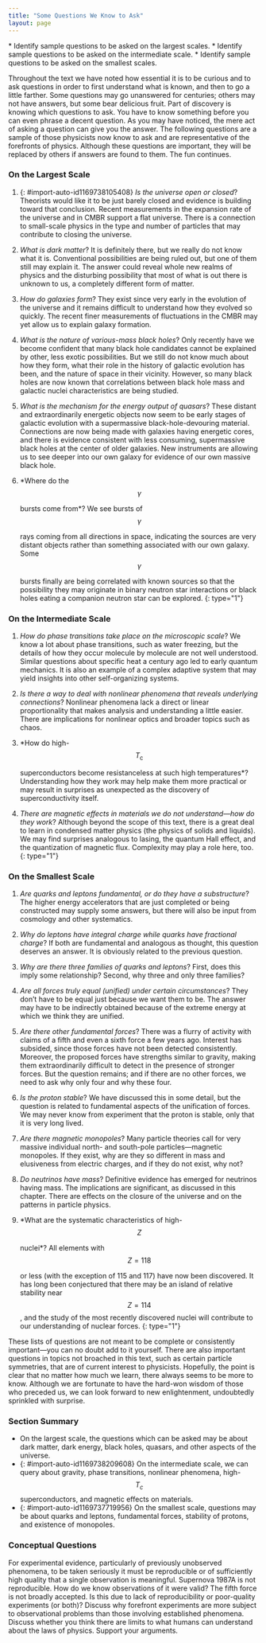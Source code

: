 ```yaml
---
title: "Some Questions We Know to Ask"
layout: page
---
```



<div class="abstract" markdown="1">
* Identify sample questions to be asked on the largest scales.
* Identify sample questions to be asked on the intermediate scale.
* Identify sample questions to be asked on the smallest scales.
</div>

Throughout the text we have noted how essential it is to be curious and to ask questions in order to first understand what is known, and then to go a little farther. Some questions may go unanswered for centuries; others may not have answers, but some bear delicious fruit. Part of discovery is knowing which questions to ask. You have to know something before you can even phrase a decent question. As you may have noticed, the mere act of asking a question can give you the answer. The following questions are a sample of those physicists now know to ask and are representative of the forefronts of physics. Although these questions are important, they will be replaced by others if answers are found to them. The fun continues.

### On the Largest Scale

1.  {: #import-auto-id1169738105408} *Is the universe open or closed*? Theorists would like it to be just barely closed and evidence is building toward that conclusion. Recent measurements in the expansion rate of the universe and in CMBR support a flat universe. There is a connection to small-scale physics in the type and number of particles that may contribute to closing the universe.
2.  *What is dark matter*? It is definitely there, but we really do not know what it is. Conventional possibilities are being ruled out, but one of them still may explain it. The answer could reveal whole new realms of physics and the disturbing possibility that most of what is out there is unknown to us, a completely different form of matter.
3.  *How do galaxies form*? They exist since very early in the evolution of the universe and it remains difficult to understand how they evolved so quickly. The recent finer measurements of fluctuations in the CMBR may yet allow us to explain galaxy formation.
4.  *What is the nature of various-mass black holes*? Only recently have we become confident that many black hole candidates cannot be explained by other, less exotic possibilities. But we still do not know much about how they form, what their role in the history of galactic evolution has been, and the nature of space in their vicinity. However, so many black holes are now known that correlations between black hole mass and galactic nuclei characteristics are being studied.
5.  *What is the mechanism for the energy output of quasars*? These distant and extraordinarily energetic objects now seem to be early stages of galactic evolution with a supermassive black-hole-devouring material. Connections are now being made with galaxies having energetic cores, and there is evidence consistent with less consuming, supermassive black holes at the center of older galaxies. New instruments are allowing us to see deeper into our own galaxy for evidence of our own massive black hole.
6.  *Where do the  $$\gamma  $$
    
     bursts come from*? We see bursts of
     $$\gamma  $$
    
    rays coming from all directions in space, indicating the sources are very distant objects rather than something associated with our own galaxy. Some
     $$\gamma  $$
    
    bursts finally are being correlated with known sources so that the possibility they may originate in binary neutron star interactions or black holes eating a companion neutron star can be explored.
{: type="1"}

### On the Intermediate Scale

1.  *How do phase transitions take place on the microscopic scale*? We know a lot about phase transitions, such as water freezing, but the details of how they occur molecule by molecule are not well understood. Similar questions about specific heat a century ago led to early quantum mechanics. It is also an example of a complex adaptive system that may yield insights into other self-organizing systems.
2.  *Is there a way to deal with nonlinear phenomena that reveals underlying connections*? Nonlinear phenomena lack a direct or linear proportionality that makes analysis and understanding a little easier. There are implications for nonlinear optics and broader topics such as chaos.
3.  *How do high-  $${T}_{\text{c}} $$
    
     superconductors become resistanceless at such high temperatures*? Understanding how they work may help make them more practical or may result in surprises as unexpected as the discovery of superconductivity itself.
4.  *There are magnetic effects in materials we do not understand—how do they work*? Although beyond the scope of this text, there is a great deal to learn in condensed matter physics (the physics of solids and liquids). We may find surprises analogous to lasing, the quantum Hall effect, and the quantization of magnetic flux. Complexity may play a role here, too.
{: type="1"}

### On the Smallest Scale

1.  *Are quarks and leptons fundamental, or do they have a substructure*? The higher energy accelerators that are just completed or being constructed may supply some answers, but there will also be input from cosmology and other systematics.
2.  *Why do leptons have integral charge while quarks have fractional charge*? If both are fundamental and analogous as thought, this question deserves an answer. It is obviously related to the previous question.
3.  *Why are there three families of quarks and leptons*? First, does this imply some relationship? Second, why three and only three families?
4.  *Are all forces truly equal (unified) under certain circumstances*? They don’t have to be equal just because we want them to be. The answer may have to be indirectly obtained because of the extreme energy at which we think they are unified.
5.  *Are there other fundamental forces*? There was a flurry of activity with claims of a fifth and even a sixth force a few years ago. Interest has subsided, since those forces have not been detected consistently. Moreover, the proposed forces have strengths similar to gravity, making them extraordinarily difficult to detect in the presence of stronger forces. But the question remains; and if there are no other forces, we need to ask why only four and why these four.
6.  *Is the proton stable*? We have discussed this in some detail, but the question is related to fundamental aspects of the unification of forces. We may never know from experiment that the proton is stable, only that it is very long lived.
7.  *Are there magnetic monopoles*? Many particle theories call for very massive individual north- and south-pole particles—magnetic monopoles. If they exist, why are they so different in mass and elusiveness from electric charges, and if they do not exist, why not?
8.  *Do neutrinos have mass*? Definitive evidence has emerged for neutrinos having mass. The implications are significant, as discussed in this chapter. There are effects on the closure of the universe and on the patterns in particle physics.
9.  *What are the systematic characteristics of high-  $$Z $$
    
     nuclei*? All elements with
     $$Z=118 $$
    
    or less (with the exception of 115 and 117) have now been discovered. It has long been conjectured that there may be an island of relative stability near  $$Z=114 $$ ,   and the study of the most recently discovered nuclei will contribute to our understanding of nuclear forces.
{: type="1"}

These lists of questions are not meant to be complete or consistently important—you can no doubt add to it yourself. There are also important questions in topics not broached in this text, such as certain particle symmetries, that are of current interest to physicists. Hopefully, the point is clear that no matter how much we learn, there always seems to be more to know. Although we are fortunate to have the hard-won wisdom of those who preceded us, we can look forward to new enlightenment, undoubtedly sprinkled with surprise.

### Section Summary

* On the largest scale, the questions which can be asked may be about dark matter, dark energy, black holes, quasars, and other aspects of the universe.
* {: #import-auto-id1169738209608} On the intermediate scale, we can query about gravity, phase transitions, nonlinear phenomena, high-
   $${T}_{c} $$ superconductors, and magnetic effects on materials.
* {: #import-auto-id1169737719956} On the smallest scale, questions may be about quarks and leptons, fundamental forces, stability of protons, and existence of monopoles.

### Conceptual Questions

<div class="exercise" data-element-type="conceptual-questions">
<div class="problem" markdown="1">
For experimental evidence, particularly of previously unobserved phenomena, to be taken seriously it must be reproducible or of sufficiently high quality that a single observation is meaningful. Supernova 1987A is not reproducible. How do we know observations of it were valid? The fifth force is not broadly accepted. Is this due to lack of reproducibility or poor-quality experiments (or both)? Discuss why forefront experiments are more subject to observational problems than those involving established phenomena.

</div>
</div>

<div class="exercise" data-element-type="conceptual-questions">
<div class="problem" markdown="1">
Discuss whether you think there are limits to what humans can understand about the laws of physics. Support your arguments.

</div>
</div>
